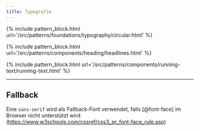 ```yaml
---
title: Typografie
---
```


{% include pattern_block.html url='/src/patterns/foundations/typography/circular.html' %}

{% include pattern_block.html url='/src/patterns/components/heading/headlines.html' %}

{% include pattern_block.html url='/src/patterns/components/running-text/running-text.html' %}

---

## Fallback

Eine `sans-serif` wird als Fallback-Font verwendet, falls [@font-face] im Browser nicht unterstützt wird. (https://www.w3schools.com/cssref/css3_pr_font-face_rule.asp)

